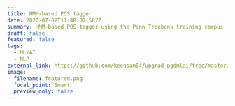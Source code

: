 ```yaml
---
title: HMM-based POS tagger
date: 2020-07-02T11:48:07.587Z
summary: HMM-based POS tagger using the Penn Treebank training corpus
draft: false
featured: false
tags:
  - ML/AI
  - NLP
external_link: https://github.com/keensam04/upgrad_pgdmlai/tree/master/HMM-based_POS_tagger
image:
  filename: featured.png
  focal_point: Smart
  preview_only: false
---
```

